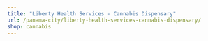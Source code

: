 ```yaml
---
title: "Liberty Health Services - Cannabis Dispensary"
url: /panama-city/liberty-health-services-cannabis-dispensary/
shop: cannabis
---
```

